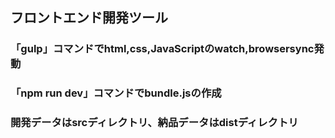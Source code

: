 ## フロントエンド開発ツール  
### 「gulp」コマンドでhtml,css,JavaScriptのwatch,browsersync発動  
### 「npm run dev」コマンドでbundle.jsの作成  
### 開発データはsrcディレクトリ、納品データはdistディレクトリ
